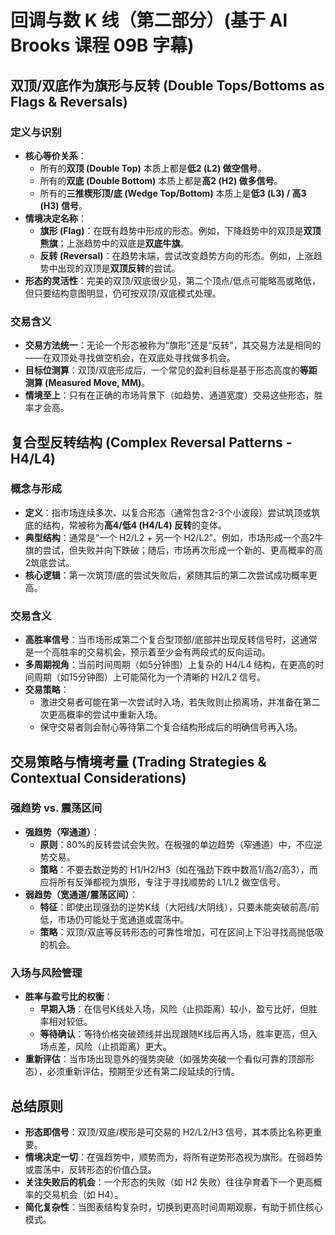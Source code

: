 # 回调与数 K 线（第二部分）(基于 Al Brooks 课程 09B 字幕)

## 双顶/双底作为旗形与反转 (Double Tops/Bottoms as Flags & Reversals)

### 定义与识别
-   **核心等价关系**：
    -   所有的**双顶 (Double Top)** 本质上都是**低2 (L2) 做空信号**。
    -   所有的**双底 (Double Bottom)** 本质上都是**高2 (H2) 做多信号**。
    -   所有的**三推楔形顶/底 (Wedge Top/Bottom)** 本质上是**低3 (L3) / 高3 (H3) 信号**。
-   **情境决定名称**：
    -   **旗形 (Flag)**：在既有趋势中形成的形态。例如，下降趋势中的双顶是**双顶熊旗**；上涨趋势中的双底是**双底牛旗**。
    -   **反转 (Reversal)**：在趋势末端，尝试改变趋势方向的形态。例如，上涨趋势中出现的双顶是**双顶反转**的尝试。
-   **形态的灵活性**：完美的双顶/双底很少见，第二个顶点/低点可能略高或略低，但只要结构意图明显，仍可按双顶/双底模式处理。

### 交易含义
-   **交易方法统一**：无论一个形态被称为“旗形”还是“反转”，其交易方法是相同的——在双顶处寻找做空机会，在双底处寻找做多机会。
-   **目标位测算**：双顶/双底形成后，一个常见的盈利目标是基于形态高度的**等距测算 (Measured Move, MM)**。
-   **情境至上**：只有在正确的市场背景下（如趋势、通道宽度）交易这些形态，胜率才会高。

## 复合型反转结构 (Complex Reversal Patterns - H4/L4)

### 概念与形成
-   **定义**：指市场连续多次、以复合形态（通常包含2-3个小波段）尝试筑顶或筑底的结构，常被称为**高4/低4 (H4/L4) 反转**的变体。
-   **典型结构**：通常是“一个 H2/L2 + 另一个 H2/L2”。例如，市场形成一个高2牛旗的尝试，但失败并向下跌破；随后，市场再次形成一个新的、更高概率的高2筑底尝试。
-   **核心逻辑**：第一次筑顶/底的尝试失败后，紧随其后的第二次尝试成功概率更高。

### 交易含义
-   **高胜率信号**：当市场形成第二个复合型顶部/底部并出现反转信号时，这通常是一个高胜率的交易机会，预示着至少会有两段式的反向运动。
-   **多周期视角**：当前时间周期（如5分钟图）上复杂的 H4/L4 结构，在更高的时间周期（如15分钟图）上可能简化为一个清晰的 H2/L2 信号。
-   **交易策略**：
    -   激进交易者可能在第一次尝试时入场，若失败则止损离场，并准备在第二次更高概率的尝试中重新入场。
    -   保守交易者则会耐心等待第二个复合结构形成后的明确信号再入场。

## 交易策略与情境考量 (Trading Strategies & Contextual Considerations)

### 强趋势 vs. 震荡区间
-   **强趋势（窄通道）**：
    -   **原则**：80%的反转尝试会失败。在极强的单边趋势（窄通道）中，不应逆势交易。
    -   **策略**：不要去数逆势的 H1/H2/H3（如在强劲下跌中数高1/高2/高3），而应将所有反弹都视为旗形，专注于寻找顺势的 L1/L2 做空信号。
-   **弱趋势（宽通道/震荡区间）**：
    -   **特征**：即使出现强劲的逆势K线（大阳线/大阴线），只要未能突破前高/前低，市场仍可能处于宽通道或震荡中。
    -   **策略**：双顶/双底等反转形态的可靠性增加，可在区间上下沿寻找高抛低吸的机会。

### 入场与风险管理
-   **胜率与盈亏比的权衡**：
    -   **早期入场**：在信号K线处入场，风险（止损距离）较小，盈亏比好，但胜率相对较低。
    -   **等待确认**：等待价格突破颈线并出现跟随K线后再入场，胜率更高，但入场点差，风险（止损距离）更大。
-   **重新评估**：当市场出现意外的强势突破（如强势突破一个看似可靠的顶部形态），必须重新评估，预期至少还有第二段延续的行情。

## 总结原则
-   **形态即信号**：双顶/双底/楔形是可交易的 H2/L2/H3 信号，其本质比名称更重要。
-   **情境决定一切**：在强趋势中，顺势而为，将所有逆势形态视为旗形。在弱趋势或震荡中，反转形态的价值凸显。
-   **关注失败后的机会**：一个形态的失败（如 H2 失败）往往孕育着下一个更高概率的交易机会（如 H4）。
-   **简化复杂性**：当图表结构复杂时，切换到更高时间周期观察，有助于抓住核心模式。
